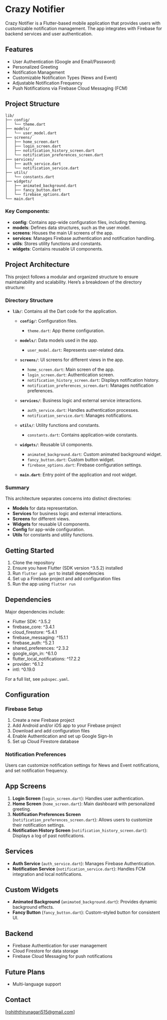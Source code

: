 # Crazy Notifier

Crazy Notifier is a Flutter-based mobile application that provides users with customizable notification management. The app integrates with Firebase for backend services and user authentication.

## Features

- User Authentication (Google and Email/Password)
- Personalized Greeting
- Notification Management
- Customizable Notification Types (News and Event)
- Adjustable Notification Frequency
- Push Notifications via Firebase Cloud Messaging (FCM)

## Project Structure

```
lib/
├── config/
│   └── theme.dart
├── models/
│   └── user_model.dart
├── screens/
│   ├── home_screen.dart
│   ├── login_screen.dart
│   ├── notification_history_screen.dart
│   └── notification_preferences_screen.dart
├── services/
│   ├── auth_service.dart
│   └── notification_service.dart
├── utils/
│   └── constants.dart
├── widgets/
│   ├── animated_background.dart
│   ├── fancy_button.dart
│   └── firebase_options.dart
└── main.dart
```

### Key Components:

- **config**: Contains app-wide configuration files, including theming.
- **models**: Defines data structures, such as the user model.
- **screens**: Houses the main UI screens of the app.
- **services**: Manages Firebase authentication and notification handling.
- **utils**: Stores utility functions and constants.
- **widgets**: Contains reusable UI components.


## Project Architecture

This project follows a modular and organized structure to ensure maintainability and scalability. Here’s a breakdown of the directory structure:

### Directory Structure

- **`lib/`**: Contains all the Dart code for the application.

  - **`config/`**: Configuration files.
    - `theme.dart`: App theme configuration.

  - **`models/`**: Data models used in the app.
    - `user_model.dart`: Represents user-related data.

  - **`screens/`**: UI screens for different views in the app.
    - `home_screen.dart`: Main screen of the app.
    - `login_screen.dart`: Authentication screen.
    - `notification_history_screen.dart`: Displays notification history.
    - `notification_preferences_screen.dart`: Manages notification preferences.

  - **`services/`**: Business logic and external service interactions.
    - `auth_service.dart`: Handles authentication processes.
    - `notification_service.dart`: Manages notifications.

  - **`utils/`**: Utility functions and constants.
    - `constants.dart`: Contains application-wide constants.

  - **`widgets/`**: Reusable UI components.
    - `animated_background.dart`: Custom animated background widget.
    - `fancy_button.dart`: Custom button widget.
    - `firebase_options.dart`: Firebase configuration settings.

  - **`main.dart`**: Entry point of the application and root widget.

### Summary

This architecture separates concerns into distinct directories:
- **Models** for data representation.
- **Services** for business logic and external interactions.
- **Screens** for different views.
- **Widgets** for reusable UI components.
- **Config** for app-wide configuration.
- **Utils** for constants and utility functions.


## Getting Started

1. Clone the repository
2. Ensure you have Flutter (SDK version ^3.5.2) installed
3. Run `flutter pub get` to install dependencies
4. Set up a Firebase project and add configuration files
5. Run the app using `flutter run`

## Dependencies

Major dependencies include:
- Flutter SDK: ^3.5.2
- firebase_core: ^3.4.1
- cloud_firestore: ^5.4.1
- firebase_messaging: ^15.1.1
- firebase_auth: ^5.2.1
- shared_preferences: ^2.3.2
- google_sign_in: ^6.1.0
- flutter_local_notifications: ^17.2.2
- provider: ^6.1.2
- intl: ^0.19.0

For a full list, see `pubspec.yaml`.

## Configuration

### Firebase Setup

1. Create a new Firebase project
2. Add Android and/or iOS app to your Firebase project
3. Download and add configuration files
4. Enable Authentication and set up Google Sign-In
5. Set up Cloud Firestore database

### Notification Preferences

Users can customize notification settings for News and Event notifications, and set notification frequency.

## App Screens

1. **Login Screen** (`login_screen.dart`): Handles user authentication.
2. **Home Screen** (`home_screen.dart`): Main dashboard with personalized greeting.
3. **Notification Preferences Screen** (`notification_preferences_screen.dart`): Allows users to customize their notification settings.
4. **Notification History Screen** (`notification_history_screen.dart`): Displays a log of past notifications.

## Services

- **Auth Service** (`auth_service.dart`): Manages Firebase Authentication.
- **Notification Service** (`notification_service.dart`): Handles FCM integration and local notifications.

## Custom Widgets

- **Animated Background** (`animated_background.dart`): Provides dynamic background effects.
- **Fancy Button** (`fancy_button.dart`): Custom-styled button for consistent UI.

## Backend

- Firebase Authentication for user management
- Cloud Firestore for data storage
- Firebase Cloud Messaging for push notifications

## Future Plans

- Multi-language support



## Contact

[rohiththirunagari515@gmail.com]
